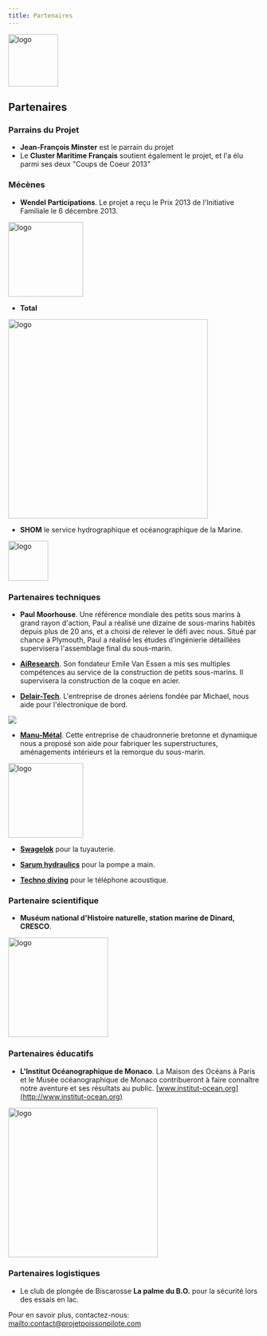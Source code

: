 ```yaml
---
title: Partenaires
---
```


<div class="row">
<div class="span1.5">

<img
 style="border: 0px solid ; width: 100px; height: 105px;"
 alt="logo" src="images/LogoFRL.gif">

</div>

<div class="span10.5">

## Partenaires

</div>
</div>

### Parrains du Projet

- **Jean-François Minster** est le parrain du projet
- Le **Cluster Maritime Français** soutient également le projet, et l'a élu parmi ses deux "Coups de Coeur 2013"

### Mécènes

- **Wendel Participations**. Le projet a reçu le Prix 2013 de l'Initiative Familiale le 6 décembre 2013.

<img
 style="border: 0px solid ; width: 150px;"
 alt="logo" src="images/LOGOWP2.jpg">

- **Total**

<img
 style="border: 0px solid ; width: 400px;"
 alt="logo" src="images/totallogo.jpg">

- **SHOM** le service hydrographique et océanographique de la Marine.

<img
 style="border: 0px solid ; width: 80px;"
 alt="logo" src="images/shom.jpg">


### Partenaires techniques

- **Paul Moorhouse**. Une référence mondiale des petits sous marins à grand rayon d'action, 
Paul a réalisé une dizaine de sous-marins habités depuis plus de 20 ans, 
et a choisi de relever le défi avec nous. Situé par chance à Plymouth, 
Paul a réalisé les études d’ingénierie détaillées supervisera l'assemblage final du sous-marin.

- **[AiResearch](http://www.airesearch.nl/)**. Son fondateur Emile Van Essen a mis ses multiples compétences au service de la construction de petits sous-marins. 
Il supervisera la construction de la coque en acier. 

- **[Delair-Tech](http://http://www.delair-tech.com/en/home/)**. L'entreprise de drones aériens fondée par Michael, nous aide pour l'électronique de bord. 

![](images/DTlogo.jpg)

- **[Manu-Métal](http://www.manu-metal.fr)**. Cette entreprise de chaudronnerie bretonne et dynamique  
nous a proposé son aide pour fabriquer les superstructures, 
aménagements intérieurs et la remorque du sous-marin.

<img
 style="border: 0px solid ; width: 150px;"
 alt="logo" src="images/Manumetal.jpg">
 
- **[Swagelok](https://www.swagelok.com/)** pour la tuyauterie.

- **[Sarum hydraulics](http://www.sarum-hydraulics.co.uk/)** pour la pompe a main.

- **[Techno diving](http://www.technodiving.nl/)** pour le téléphone acoustique.

### Partenaire scientifique

- **Muséum national d'Histoire naturelle, station marine de Dinard, CRESCO**.

<img
 style="border: 0px solid ; width: 200px;"
 alt="logo" src="images/MNHN.jpg">

### Partenaires éducatifs

- **L'Institut Océanographique de Monaco**. La Maison des Océans à Paris et le Musée océanographique de Monaco contribueront 
à faire connaître notre aventure et ses résultats au public. [www.institut-ocean.org](http://www.institut-ocean.org)

<img
 style="border: 0px solid ; width: 300px;"
 alt="logo" src="images/IOFPA_LOGO.jpg">

### Partenaires logistiques

- Le club de plongée de Biscarosse **La palme du B.O.** pour la sécurité lors des essais en lac.


Pour en savoir plus, contactez-nous: <mailto:contact@projetpoissonpilote.com>
